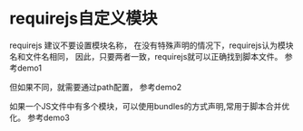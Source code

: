 # requirejs自定义模块
 
 requirejs 建议不要设置模块名称，
 在没有特殊声明的情况下，requirejs认为模块名和文件名相同，
 因此，只要两者一致，requirejs就可以正确找到脚本文件。
 参考demo1
 
 但如果不同，就需要通过path配置， 
 参考demo2
 
 如果一个JS文件中有多个模块，可以使用bundles的方式声明,常用于脚本合并优化。
 参考demo3
 
 
 
